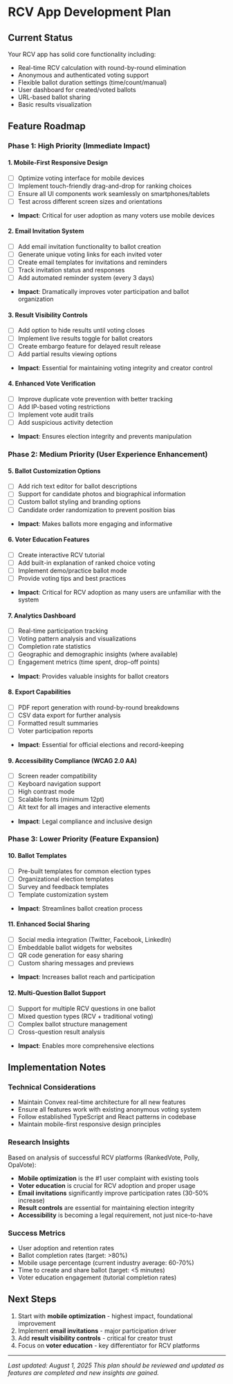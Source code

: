 # RCV App Development Plan

## Current Status
Your RCV app has solid core functionality including:
- Real-time RCV calculation with round-by-round elimination
- Anonymous and authenticated voting support
- Flexible ballot duration settings (time/count/manual)
- User dashboard for created/voted ballots
- URL-based ballot sharing
- Basic results visualization

## Feature Roadmap

### Phase 1: High Priority (Immediate Impact)

#### 1. Mobile-First Responsive Design
- [ ] Optimize voting interface for mobile devices
- [ ] Implement touch-friendly drag-and-drop for ranking choices
- [ ] Ensure all UI components work seamlessly on smartphones/tablets
- [ ] Test across different screen sizes and orientations
- **Impact**: Critical for user adoption as many voters use mobile devices

#### 2. Email Invitation System
- [ ] Add email invitation functionality to ballot creation
- [ ] Generate unique voting links for each invited voter
- [ ] Create email templates for invitations and reminders
- [ ] Track invitation status and responses
- [ ] Add automated reminder system (every 3 days)
- **Impact**: Dramatically improves voter participation and ballot organization

#### 3. Result Visibility Controls
- [ ] Add option to hide results until voting closes
- [ ] Implement live results toggle for ballot creators
- [ ] Create embargo feature for delayed result release
- [ ] Add partial results viewing options
- **Impact**: Essential for maintaining voting integrity and creator control

#### 4. Enhanced Vote Verification
- [ ] Improve duplicate vote prevention with better tracking
- [ ] Add IP-based voting restrictions
- [ ] Implement vote audit trails
- [ ] Add suspicious activity detection
- **Impact**: Ensures election integrity and prevents manipulation

### Phase 2: Medium Priority (User Experience Enhancement)

#### 5. Ballot Customization Options
- [ ] Add rich text editor for ballot descriptions
- [ ] Support for candidate photos and biographical information
- [ ] Custom ballot styling and branding options
- [ ] Candidate order randomization to prevent position bias
- **Impact**: Makes ballots more engaging and informative

#### 6. Voter Education Features
- [ ] Create interactive RCV tutorial
- [ ] Add built-in explanation of ranked choice voting
- [ ] Implement demo/practice ballot mode
- [ ] Provide voting tips and best practices
- **Impact**: Critical for RCV adoption as many users are unfamiliar with the system

#### 7. Analytics Dashboard
- [ ] Real-time participation tracking
- [ ] Voting pattern analysis and visualizations
- [ ] Completion rate statistics
- [ ] Geographic and demographic insights (where available)
- [ ] Engagement metrics (time spent, drop-off points)
- **Impact**: Provides valuable insights for ballot creators

#### 8. Export Capabilities
- [ ] PDF report generation with round-by-round breakdowns
- [ ] CSV data export for further analysis
- [ ] Formatted result summaries
- [ ] Voter participation reports
- **Impact**: Essential for official elections and record-keeping

#### 9. Accessibility Compliance (WCAG 2.0 AA)
- [ ] Screen reader compatibility
- [ ] Keyboard navigation support
- [ ] High contrast mode
- [ ] Scalable fonts (minimum 12pt)
- [ ] Alt text for all images and interactive elements
- **Impact**: Legal compliance and inclusive design

### Phase 3: Lower Priority (Feature Expansion)

#### 10. Ballot Templates
- [ ] Pre-built templates for common election types
- [ ] Organizational election templates
- [ ] Survey and feedback templates
- [ ] Template customization system
- **Impact**: Streamlines ballot creation process

#### 11. Enhanced Social Sharing
- [ ] Social media integration (Twitter, Facebook, LinkedIn)
- [ ] Embeddable ballot widgets for websites
- [ ] QR code generation for easy sharing
- [ ] Custom sharing messages and previews
- **Impact**: Increases ballot reach and participation

#### 12. Multi-Question Ballot Support
- [ ] Support for multiple RCV questions in one ballot
- [ ] Mixed question types (RCV + traditional voting)
- [ ] Complex ballot structure management
- [ ] Cross-question result analysis
- **Impact**: Enables more comprehensive elections

## Implementation Notes

### Technical Considerations
- Maintain Convex real-time architecture for all new features
- Ensure all features work with existing anonymous voting system
- Follow established TypeScript and React patterns in codebase
- Maintain mobile-first responsive design principles

### Research Insights
Based on analysis of successful RCV platforms (RankedVote, Polly, OpaVote):
- **Mobile optimization** is the #1 user complaint with existing tools
- **Voter education** is crucial for RCV adoption and proper usage
- **Email invitations** significantly improve participation rates (30-50% increase)
- **Result controls** are essential for maintaining election integrity
- **Accessibility** is becoming a legal requirement, not just nice-to-have

### Success Metrics
- User adoption and retention rates
- Ballot completion rates (target: >80%)
- Mobile usage percentage (current industry average: 60-70%)
- Time to create and share ballot (target: <5 minutes)
- Voter education engagement (tutorial completion rates)

## Next Steps
1. Start with **mobile optimization** - highest impact, foundational improvement
2. Implement **email invitations** - major participation driver
3. Add **result visibility controls** - critical for creator trust
4. Focus on **voter education** - key differentiator for RCV platforms

---

*Last updated: August 1, 2025*
*This plan should be reviewed and updated as features are completed and new insights are gained.*